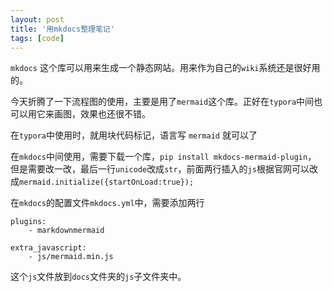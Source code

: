 ```yaml
---
layout: post
title: '用mkdocs整理笔记'
tags: [code]
---
```


`mkdocs` 这个库可以用来生成一个静态网站。用来作为自己的`wiki`系统还是很好用的。

今天折腾了一下流程图的使用，主要是用了`mermaid`这个库。正好在`typora`中间也可以用它来画图，效果也还很不错。

在`typora`中使用时，就用块代码标记，语言写 `mermaid` 就可以了

在`mkdocs`中间使用，需要下载一个库，`pip install mkdocs-mermaid-plugin`， 但是需要改一改，最后一行`unicode`改成`str`，前面两行插入的`js`根据官网可以改成`mermaid.initialize({startOnLoad:true});`

在`mkdocs`的配置文件`mkdocs.yml`中，需要添加两行

```
plugins:
    - markdownmermaid

extra_javascript:
    - js/mermaid.min.js
```

这个`js`文件放到`docs`文件夹的`js`子文件夹中。



